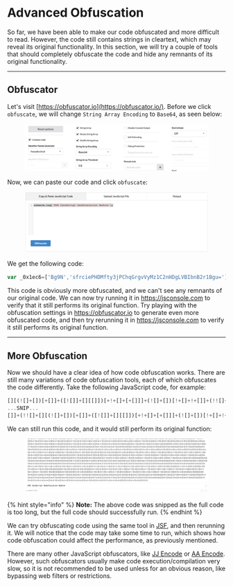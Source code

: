 # Advanced Obfuscation

So far, we have been able to make our code obfuscated and more difficult to read. However, the code still contains strings in cleartext, which may reveal its original functionality. In this section, we will try a couple of tools that should completely obfuscate the code and hide any remnants of its original functionality.

***

## Obfuscator

Let's visit [https://obfuscator.io](https://obfuscator.io/). Before we click `obfuscate`, we will change `String Array Encoding` to `Base64`, as seen below:

<figure><img src="../../../../.gitbook/assets/image (3) (1) (1).png" alt=""><figcaption></figcaption></figure>

Now, we can paste our code and click `obfuscate`:

<figure><img src="../../../../.gitbook/assets/image (1) (1) (1) (1) (1).png" alt=""><figcaption></figcaption></figure>

We get the following code:

```javascript
var _0x1ec6=['Bg9N','sfrciePHDMfty3jPChqGrgvVyMz1C2nHDgLVBIbnB2r1Bgu='];(function(_0x13249d,_0x1ec6e5){var _0x14f83b=function(_0x3f720f){while(--_0x3f720f){_0x13249d['push'](_0x13249d['shift']());}};_0x14f83b(++_0x1ec6e5);}(_0x1ec6,0xb4));var _0x14f8=function(_0x13249d,_0x1ec6e5){_0x13249d=_0x13249d-0x0;var _0x14f83b=_0x1ec6[_0x13249d];if(_0x14f8['eOTqeL']===undefined){var _0x3f720f=function(_0x32fbfd){var _0x523045='abcdefghijklmnopqrstuvwxyzABCDEFGHIJKLMNOPQRSTUVWXYZ0123456789+/=',_0x4f8a49=String(_0x32fbfd)['replace'](/=+$/,'');var _0x1171d4='';for(var _0x44920a=0x0,_0x2a30c5,_0x443b2f,_0xcdf142=0x0;_0x443b2f=_0x4f8a49['charAt'](_0xcdf142++);~_0x443b2f&&(_0x2a30c5=_0x44920a%0x4?_0x2a30c5*0x40+_0x443b2f:_0x443b2f,_0x44920a++%0x4)?_0x1171d4+=String['fromCharCode'](0xff&_0x2a30c5>>(-0x2*_0x44920a&0x6)):0x0){_0x443b2f=_0x523045['indexOf'](_0x443b2f);}return _0x1171d4;};_0x14f8['oZlYBE']=function(_0x8f2071){var _0x49af5e=_0x3f720f(_0x8f2071);var _0x52e65f=[];for(var _0x1ed1cf=0x0,_0x79942e=_0x49af5e['length'];_0x1ed1cf<_0x79942e;_0x1ed1cf++){_0x52e65f+='%'+('00'+_0x49af5e['charCodeAt'](_0x1ed1cf)['toString'](0x10))['slice'](-0x2);}return decodeURIComponent(_0x52e65f);},_0x14f8['qHtbNC']={},_0x14f8['eOTqeL']=!![];}var _0x20247c=_0x14f8['qHtbNC'][_0x13249d];return _0x20247c===undefined?(_0x14f83b=_0x14f8['oZlYBE'](_0x14f83b),_0x14f8['qHtbNC'][_0x13249d]=_0x14f83b):_0x14f83b=_0x20247c,_0x14f83b;};console[_0x14f8('0x0')](_0x14f8('0x1'));
```

This code is obviously more obfuscated, and we can't see any remnants of our original code. We can now try running it in https://jsconsole.com to verify that it still performs its original function. Try playing with the obfuscation settings in https://obfuscator.io to generate even more obfuscated code, and then try rerunning it in https://jsconsole.com to verify it still performs its original function.

***

## More Obfuscation

Now we should have a clear idea of how code obfuscation works. There are still many variations of code obfuscation tools, each of which obfuscates the code differently. Take the following JavaScript code, for example:

```javascript
[][(![]+[])[+[]]+([![]]+[][[]])[+!+[]+[+[]]]+(![]+[])[!+[]+!+[]]+(!![]+[])[+[]]+(!![]+[])[!+[]+!+[]+!+[]]+(!![]+[])[+!+[]]][([][(![]+[])[+[]]+([![]]+[][[]])[+!+[]+[+[]]]+(![]+[])[!+[]+!+[]]+(!![]+[])[+[]]+(!![]+[])[!+[]+!+[]+!+[]]+(!![]+[])[+!+[]]]+[])[!+[]+!+[]+!+[]]+(!![]+[][(![]+[])[+[]]+([![]]+[][[]])[+!+[]+[+[]]]+(![]+[])[!+[]+!+[]]+(!![]+[])[+[]]+(!![]+[])[!+[]+!+[]+!+[]]+(!![]+[])[+!+[]]])[+!+[]+[+[]]]+([][[]]+[])[+!+[]]+(![]+[])[!+[]+!+[]+!+[]]+(!![]+[])[+[]]+(!![]+[])[+!+[]]+([][[]]+[])[+[]]+([][(!
...SNIP...
[]]+(!![]+[][(![]+[])[+[]]+([![]]+[][[]])[+!+[]+[+[]]]+(![]+[])[!+[]+!+[]]+(!![]+[])[+[]]+(!![]+[])[!+[]+!+[]+!+[]]+(!![]+[])[+!+[]]])[+!+[]+[+[]]]+([][[]]+[])[+!+[]]+(![]+[])[!+[]+!+[]+!+[]]+(!![]+[])[+[]]+(!![]+[])[+!+[]]+([][[]]+[])[+[]]+([][(![]+[])[+[]]+([![]]+[][[]])[+!+[]+[+[]]]+(![]+[])[!+[]+!+[]]+(!![]+[])[+[]]+(!![]+[])[!+[]+!+[]+!+[]]+(!![]+[])[+!+[]]]+[])[!+[]+!+[]+!+[]]+(!![]+[])[+[]]+(!![]+[][(![]+[])[+[]]+([![]]+[][[]])[+!+[]+[+[]]]+(![]+[])[!+[]+!+[]]+(!![]+[])[+[]]+(!![]+[])[!+[]+!+[]+!+[]]+(!![]+[])[+!+[]]])[+!+[]+[+[]]]+(!![]+[])[+!+[]]])[!+[]+!+[]+[+[]]]](!+[]+!+[]+[+[]])))()
```

We can still run this code, and it would still perform its original function:

<figure><img src="../../../../.gitbook/assets/image (2) (1) (1) (1).png" alt=""><figcaption></figcaption></figure>

{% hint style="info" %}
**Note:** The above code was snipped as the full code is too long, but the full code should successfully run.
{% endhint %}

We can try obfuscating code using the same tool in [JSF](http://www.jsfuck.com/), and then rerunning it. We will notice that the code may take some time to run, which shows how code obfuscation could affect the performance, as previously mentioned.

There are many other JavaScript obfuscators, like [JJ Encode](https://utf-8.jp/public/jjencode.html) or [AA Encode](https://utf-8.jp/public/aaencode.html). However, such obfuscators usually make code execution/compilation very slow, so it is not recommended to be used unless for an obvious reason, like bypassing web filters or restrictions.
